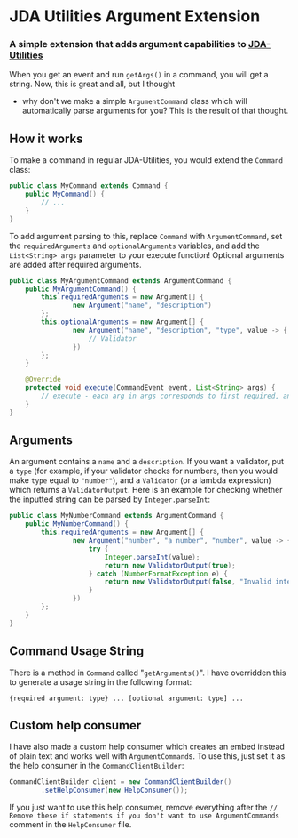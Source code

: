 # JDA Utilities Argument Extension

### A simple extension that adds argument capabilities to [JDA-Utilities](https://github.com/JDA-Applications/JDA-Utilities)

When you get an event and run `getArgs()` in a command, you will get a string. Now, this is great and all, but I thought

- why don't we make a simple `ArgumentCommand` class which will automatically parse arguments for you? This is the
  result of that thought.

## How it works

To make a command in regular JDA-Utilities, you would extend the `Command` class:

```java
public class MyCommand extends Command {
    public MyCommand() {
        // ...
    }
}
```

To add argument parsing to this, replace `Command` with `ArgumentCommand`, set the `requiredArguments`
and `optionalArguments` variables, and add the `List<String> args` parameter to your execute function! Optional
arguments are added after required arguments.

```java
public class MyArgumentCommand extends ArgumentCommand {
    public MyArgumentCommand() {
        this.requiredArguments = new Argument[] { 
                new Argument("name", "description")
        };
        this.optionalArguments = new Argument[] {
                new Argument("name", "description", "type", value -> {
                    // Validator
                })
        };
    }

    @Override
    protected void execute(CommandEvent event, List<String> args) {
        // execute - each arg in args corresponds to first required, and then optional arguments
    }
}
```

## Arguments

An argument contains a `name` and a `description`. If you want a validator, put a `type` (for example, if your validator
checks for numbers, then you would make `type` equal to `"number"`), and a `Validator` (or a lambda expression) which
returns a `ValidatorOutput`. Here is an example for checking whether the inputted string can be parsed
by `Integer.parseInt`:

```java
public class MyNumberCommand extends ArgumentCommand {
    public MyNumberCommand() {
        this.requiredArguments = new Argument[] {
                new Argument("number", "a number", "number", value -> {
                    try {
                        Integer.parseInt(value);
                        return new ValidatorOutput(true);
                    } catch (NumberFormatException e) {
                        return new ValidatorOutput(false, "Invalid integer provided!");
                    }
                })
        };
    }
}
```

## Command Usage String

There is a method in `Command` called "`getArguments()`". I have overridden this to generate a usage string in the
following format:

```text
{required argument: type} ... [optional argument: type] ...
```

## Custom help consumer

I have also made a custom help consumer which creates an embed instead of plain text and works well
with `ArgumentCommand`s. To use this, just set it as the help consumer in the `CommandClientBuilder`:

```java
CommandClientBuilder client = new CommandClientBuilder()
        .setHelpConsumer(new HelpConsumer());
```

If you just want to use this help consumer, remove everything after
the `// Remove these if statements if you don't want to use ArgumentCommands` comment in the `HelpConsumer` file.